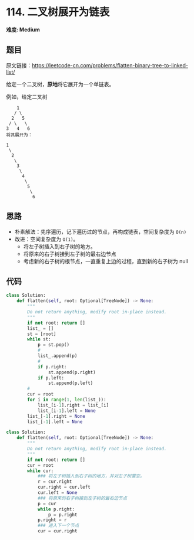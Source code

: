 # 114. 二叉树展开为链表
**难度: Medium**
## 题目
原文链接：https://leetcode-cn.com/problems/flatten-binary-tree-to-linked-list/

给定一个二叉树，**原地**将它展开为一个单链表。

例如，给定二叉树
```
    1
   / \
  2   5
 / \   \
3   4   6
将其展开为：

1
 \
  2
   \
    3
     \
      4
       \
        5
         \
          6
```

## 思路
* 朴素解法：先序遍历，记下遍历过的节点，再构成链表，空间复杂度为 `O(n)`
* 改进：空间复杂度为 `O(1)`。
    * 将左子树插入到右子树的地方。
    * 将原来的右子树接到左子树的最右边节点
    * 考虑新的右子树的根节点，一直重复上边的过程，直到新的右子树为 null

## 代码
```python
class Solution:
    def flatten(self, root: Optional[TreeNode]) -> None:
        """
        Do not return anything, modify root in-place instead.
        """
        if not root: return []
        list_ = []
        st = [root]
        while st:
            p = st.pop()
            #
            list_.append(p)
            #
            if p.right:
                st.append(p.right)
            if p.left:
                st.append(p.left)
        #
        cur = root
        for i in range(1, len(list_)):
            list_[i-1].right = list_[i]
            list_[i-1].left = None
        list_[-1].right = None
        list_[-1].left = None

class Solution:
    def flatten(self, root: Optional[TreeNode]) -> None:
        """
        Do not return anything, modify root in-place instead.
        """
        if not root: return []
        cur = root
        while cur:
            ### 将左子树插入到右子树的地方，并对左子树置空。
            r = cur.right
            cur.right = cur.left
            cur.left = None
            ### 将原来的右子树接到左子树的最右边节点
            p = cur
            while p.right:
                p = p.right
            p.right = r
            ### 进入下一个节点 
            cur = cur.right
```
